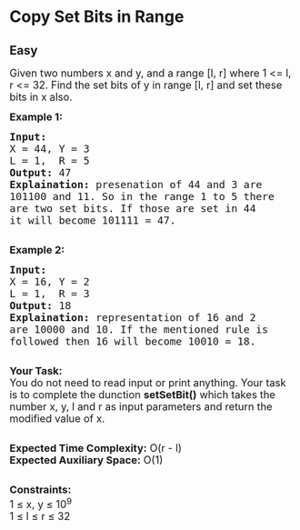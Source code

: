 # Copy Set Bits in Range
## Easy
<div class="problems_problem_content__Xm_eO"><p><span style="font-size:18px">Given two numbers x and y, and a range [l, r] where 1 &lt;= l, r &lt;= 32. Find the&nbsp;set bits of y in range [l, r] and set these bits in x also. </span></p>

<p><strong><span style="font-size:18px">Example 1:</span></strong></p>

<pre><span style="font-size:18px"><strong>Input:</strong> 
X = 44, Y = 3 
L = 1,  R = 5
<strong>Output:</strong> 47
<strong>Explaination:</strong> presenation of 44 and 3 are 
101100 and 11. So in the range 1 to 5 there 
are two set bits. If those are set in 44 
it will become 101111 = 47.</span></pre>

<p><br>
<strong><span style="font-size:18px">Example 2:</span></strong></p>

<pre><span style="font-size:18px"><strong>Input:</strong> 
X = 16, Y = 2
L = 1,  R = 3
<strong>Output:</strong> 18
<strong>Explaination:</strong> representation of 16 and 2 
are 10000 and 10. If the mentioned rule is 
followed then 16 will become 10010 = 18.</span></pre>

<p><br>
<span style="font-size:18px"><strong>Your Task:</strong><br>
You do not need to read input or print anything. Your task is to complete the dunction <strong>setSetBit()</strong> which takes the number x, y, l and r as input parameters and return the modified value of x.</span></p>

<p><br>
<span style="font-size:18px"><strong>Expected Time Complexity:</strong> O(r - l)<br>
<strong>Expected Auxiliary Space:</strong> O(1)</span></p>

<p><br>
<span style="font-size:18px"><strong>Constraints:</strong><br>
1 ≤ x, y ≤ 10<sup>9</sup><br>
1 ≤ l ≤ r ≤ 32</span></p>
</div>